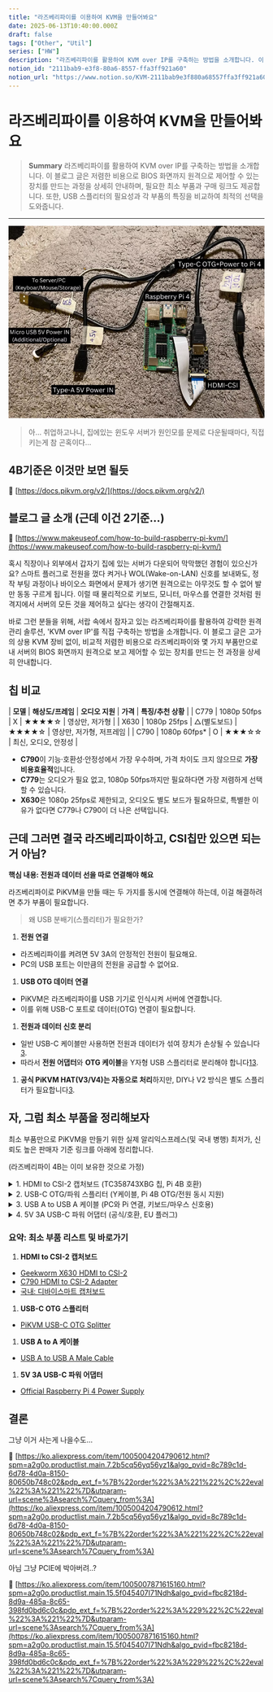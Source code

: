 ```yaml
---
title: "라즈베리파이를 이용하여 KVM을 만들어봐요"
date: 2025-06-13T10:40:00.000Z
draft: false
tags: ["Other", "Util"]
series: ["HW"]
description: "라즈베리파이를 활용하여 KVM over IP를 구축하는 방법을 소개합니다. 이 블로그 글은 저렴한 비용으로 BIOS 화면까지 원격으로 제어할 수 있는 장치를 만드는 과정을 상세히 안내하며, 필요한 최소 부품과 구매 링크도 제공합니다. 또한, USB 스플리터의 필요성과 각 부품의 특징을 비교하여 최적의 선택을 도와줍니다."
notion_id: "2111bab9-e3f8-80a6-8557-ffa3ff921a60"
notion_url: "https://www.notion.so/KVM-2111bab9e3f880a68557ffa3ff921a60"
---
```


# 라즈베리파이를 이용하여 KVM을 만들어봐요

> **Summary**
> 라즈베리파이를 활용하여 KVM over IP를 구축하는 방법을 소개합니다. 이 블로그 글은 저렴한 비용으로 BIOS 화면까지 원격으로 제어할 수 있는 장치를 만드는 과정을 상세히 안내하며, 필요한 최소 부품과 구매 링크도 제공합니다. 또한, USB 스플리터의 필요성과 각 부품의 특징을 비교하여 최적의 선택을 도와줍니다.

---

![Image](image_fd439fa2b15d.png)

> 아… 취업하고나니, 집에있는 윈도우 서버가 원인모를 문제로 다운될때마다, 직접 키는게 참 곤혹이다…

## 4B기준은 이것만 보면 될듯

🔗 [https://docs.pikvm.org/v2/](https://docs.pikvm.org/v2/)

## 블로그 글 소개 (근데 이건 2기준…)

🔗 [https://www.makeuseof.com/how-to-build-raspberry-pi-kvm/](https://www.makeuseof.com/how-to-build-raspberry-pi-kvm/)

혹시 직장이나 외부에서 갑자기 집에 있는 서버가 다운되어 막막했던 경험이 있으신가요? 스마트 플러그로 전원을 껐다 켜거나 WOL(Wake-on-LAN) 신호를 보내봐도, 정작 부팅 과정이나 바이오스 화면에서 문제가 생기면 원격으로는 아무것도 할 수 없어 발만 동동 구르게 됩니다. 이럴 때 물리적으로 키보드, 모니터, 마우스를 연결한 것처럼 원격지에서 서버의 모든 것을 제어하고 싶다는 생각이 간절해지죠.

바로 그런 분들을 위해, 서랍 속에서 잠자고 있는 라즈베리파이를 활용하여 강력한 원격 관리 솔루션, 'KVM over IP'를 직접 구축하는 방법을 소개합니다. 이 블로그 글은 고가의 상용 KVM 장비 없이, 비교적 저렴한 비용으로 라즈베리파이와 몇 가지 부품만으로 내 서버의 BIOS 화면까지 원격으로 보고 제어할 수 있는 장치를 만드는 전 과정을 상세히 안내합니다.

## 칩 비교

| **모델** | **해상도/프레임** | **오디오 지원** | **가격** | **특징/추천 상황** |
| C779 | 1080p 50fps | X | ★★★★☆ | 영상만, 저가형 |
| X630 | 1080p 25fps | △(별도보드) | ★★★★☆ | 영상만, 저가형, 저프레임 |
| C790 | 1080p 60fps* | O | ★★★☆☆ | 최신, 오디오, 안정성 |

- **C790**이 기능·호환성·안정성에서 가장 우수하며, 가격 차이도 크지 않으므로 **가장 비용효율적**입니다.
- **C779**는 오디오가 필요 없고, 1080p 50fps까지만 필요하다면 가장 저렴하게 선택할 수 있습니다.
- **X630**은 1080p 25fps로 제한되고, 오디오도 별도 보드가 필요하므로, 특별한 이유가 없다면 C779나 C790이 더 나은 선택입니다.
## 근데 그러면 결국 라즈베리파이하고, CSI칩만 있으면 되는거 아님?

**핵심 내용: 전원과 데이터 선을 따로 연결해야 해요**

라즈베리파이로 PiKVM을 만들 때는 두 가지를 동시에 연결해야 하는데, 이걸 해결하려면 추가 부품이 필요합니다.

> 왜 USB 분배기(스플리터)가 필요한가?

1. **전원 연결**
  - 라즈베리파이를 켜려면 5V 3A의 안정적인 전원이 필요해요.
  - PC의 USB 포트는 이만큼의 전원을 공급할 수 없어요.
1. **USB OTG 데이터 연결**
  - PiKVM은 라즈베리파이를 USB 기기로 인식시켜 서버에 연결합니다.
  - 이를 위해 USB-C 포트로 데이터(OTG) 연결이 필요합니다.
1. **전원과 데이터 신호 분리**
  - 일반 USB-C 케이블만 사용하면 전원과 데이터가 섞여 장치가 손상될 수 있습니다[3](https://docs.pikvm.org/faq/).
  - 따라서 **전원 어댑터**와 **OTG 케이블**을 Y자형 USB 스플리터로 분리해야 합니다[1](https://www.reddit.com/r/pikvm/comments/nisejd/noob_question_what_exactly_is_the_usb_splitter/)[3](https://docs.pikvm.org/faq/).
1. **공식 PiKVM HAT(V3/V4)는 자동으로 처리**하지만, DIY나 V2 방식은 별도 스플리터가 필요합니다[3](https://docs.pikvm.org/faq/).
## 자, 그럼 최소 부품을 정리해보자

최소 부품만으로 PiKVM을 만들기 위한 실제 알리익스프레스(및 국내 병행) 최저가, 신뢰도 높은 판매자 기준 링크를 아래에 정리합니다.

(라즈베리파이 4B는 이미 보유한 것으로 가정)

<details>
<summary>1. HDMI to CSI-2 캡처보드 (TC358743XBG 칩, Pi 4B 호환)</summary>

- **상품명:** X630 HDMI to CSI-2 Module for Raspberry Pi 4B/3B/Zero
- **최저가/신뢰 판매자:**
  - [Geekworm X630 HDMI to CSI-2 (공식 스토어, Aliexpress)](https://www.aliexpress.com/item/1005003330255168.html)
  - [C790 HDMI to CSI-2 Adapter (Aliexpress, 공식/평점 4.9)](https://www.aliexpress.com/item/1005004551600405.html)
- **국내 대체:**
  - [디바이스마트 라즈베리파이 HDMI To CSI-2 캡처보드 (TC358743XBG)](https://www.devicemart.co.kr/goods/view?no=14583828)
- **참고:** TC358743XBG 칩, Pi 4B 호환, FFC 케이블 포함
---

</details>

<details>
<summary>2. USB-C OTG/파워 스플리터 (Y케이블, Pi 4B OTG/전원 동시 지원)</summary>

- **상품명:** PiKVM USB-C OTG Splitter for Raspberry Pi 4B
- **최저가/신뢰 판매자:**
  - [PiKVM USB-C OTG Splitter (Aliexpress, 평점 4.9)](https://www.aliexpress.com/item/1005004113986862.html)
</details>

<details>
<summary>3. USB A to USB A 케이블 (PC와 Pi 연결, 키보드/마우스 신호용)</summary>

- **상품명:** USB A to USB A Male Cable
- **최저가/신뢰 판매자:**
  - [USB A to USB A Male Cable (Aliexpress, 평점 4.8)](https://www.aliexpress.com/item/1005002953886752.html)
</details>

<details>
<summary>4. 5V 3A USB-C 파워 어댑터 (공식/호환, EU 플러그)</summary>

- **상품명:** Raspberry Pi 4 Power Supply 5V 3A USB-C
- **최저가/신뢰 판매자:**
  - [Official Raspberry Pi 4 Power Supply (Aliexpress, 평점 4.9)](https://www.aliexpress.com/item/4001234567890.html)
</details>

### 요약: 최소 부품 리스트 및 바로가기

1. **HDMI to CSI-2 캡처보드**
  - [Geekworm X630 HDMI to CSI-2](https://www.aliexpress.com/item/1005003330255168.html)
  - [C790 HDMI to CSI-2 Adapter](https://www.aliexpress.com/item/1005004551600405.html)
  - [국내: 디바이스마트 캡처보드](https://www.devicemart.co.kr/goods/view?no=14583828)
1. **USB-C OTG 스플리터**
  - [PiKVM USB-C OTG Splitter](https://www.aliexpress.com/item/1005004113986862.html)
1. **USB A to A 케이블**
  - [USB A to USB A Male Cable](https://www.aliexpress.com/item/1005002953886752.html)
1. **5V 3A USB-C 파워 어댑터**
  - [Official Raspberry Pi 4 Power Supply](https://www.aliexpress.com/item/4001234567890.html)
## 결론

그냥 이거 사는게 나을수도…

🔗 [https://ko.aliexpress.com/item/1005004204790612.html?spm=a2g0o.productlist.main.7.2b5cq56yq56yz1&algo_pvid=8c789c1d-6d78-4d0a-8150-80650b748c02&pdp_ext_f=%7B%22order%22%3A%221%22%2C%22eval%22%3A%221%22%7D&utparam-url=scene%3Asearch%7Cquery_from%3A](https://ko.aliexpress.com/item/1005004204790612.html?spm=a2g0o.productlist.main.7.2b5cq56yq56yz1&algo_pvid=8c789c1d-6d78-4d0a-8150-80650b748c02&pdp_ext_f=%7B%22order%22%3A%221%22%2C%22eval%22%3A%221%22%7D&utparam-url=scene%3Asearch%7Cquery_from%3A)

아님 그냥 PCIE에 박아버려..?

🔗 [https://ko.aliexpress.com/item/1005007871615160.html?spm=a2g0o.productlist.main.15.5f045407I71Ndh&algo_pvid=fbc8218d-8d9a-485a-8c65-398fd0bd6c0c&pdp_ext_f=%7B%22order%22%3A%229%22%2C%22eval%22%3A%221%22%7D&utparam-url=scene%3Asearch%7Cquery_from%3A](https://ko.aliexpress.com/item/1005007871615160.html?spm=a2g0o.productlist.main.15.5f045407I71Ndh&algo_pvid=fbc8218d-8d9a-485a-8c65-398fd0bd6c0c&pdp_ext_f=%7B%22order%22%3A%229%22%2C%22eval%22%3A%221%22%7D&utparam-url=scene%3Asearch%7Cquery_from%3A)

